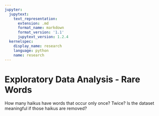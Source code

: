 ```yaml
---
jupyter:
  jupytext:
    text_representation:
      extension: .md
      format_name: markdown
      format_version: '1.1'
      jupytext_version: 1.2.4
  kernelspec:
    display_name: research
    language: python
    name: research
---
```


# Exploratory Data Analysis - Rare Words

How many haikus have words that occur only once? Twice? Is the dataset meaningful if those haikus are removed?
